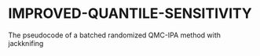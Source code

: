 # IMPROVED-QUANTILE-SENSITIVITY
 The pseudocode of a batched randomized QMC-IPA method with jackknifing
